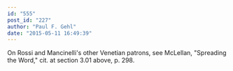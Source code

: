 ```yaml
---
id: "555"
post_id: "227"
author: "Paul F. Gehl"
date: "2015-05-11 16:49:39"
---
```

On Rossi and Mancinelli's other Venetian patrons, see McLellan, "Spreading the Word," cit. at section 3.01 above, p. 298.
